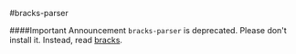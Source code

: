 #bracks-parser

####Important Announcement
`bracks-parser` is deprecated. Please don't install it. Instead, read [bracks](https://github.com/mawni/nodejs-bracks).
